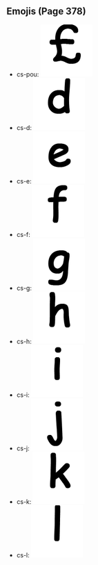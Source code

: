 
## Emojis (Page 378)

* cs-pou: ![cs-pou](output/cs-pou.png)
* cs-d: ![cs-d](output/cs-d.png)
* cs-e: ![cs-e](output/cs-e.png)
* cs-f: ![cs-f](output/cs-f.png)
* cs-g: ![cs-g](output/cs-g.png)
* cs-h: ![cs-h](output/cs-h.png)
* cs-i: ![cs-i](output/cs-i.png)
* cs-j: ![cs-j](output/cs-j.png)
* cs-k: ![cs-k](output/cs-k.png)
* cs-l: ![cs-l](output/cs-l.png)
